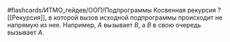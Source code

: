 #flashcards/ИТМО_гейдев/ООП/Подпрограммы
Косвенная рекурсия
?
[[Рекурсия]], в которой вызов исходной подпрограммы происходит не напрямую из нее. Например, $A$ вызывает $B$, а $B$ в свою очередь вызывает $A$.
